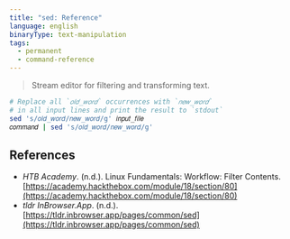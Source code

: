 ```yaml
---
title: "sed: Reference"
language: english
binaryType: text-manipulation
tags:
  - permanent
  - command-reference
---
```



> Stream editor for filtering and transforming text.

```bash
# Replace all `𝑜𝑙𝑑_𝑤𝑜𝑟𝑑` occurrences with `𝑛𝑒𝑤_𝑤𝑜𝑟𝑑`
# in all input lines and print the result to `stdout`
sed 's/𝑜𝑙𝑑_𝑤𝑜𝑟𝑑/𝑛𝑒𝑤_𝑤𝑜𝑟𝑑/g' 𝑖𝑛𝑝𝑢𝑡_𝑓𝑖𝑙𝑒
𝑐𝑜𝑚𝑚𝑎𝑛𝑑 | sed 's/𝑜𝑙𝑑_𝑤𝑜𝑟𝑑/𝑛𝑒𝑤_𝑤𝑜𝑟𝑑/g'
```

## References

- _HTB Academy_. (n.d.). <span class="reference-title">Linux Fundamentals: Workflow: Filter Contents</span>. [https://academy.hackthebox.com/module/18/section/80](https://academy.hackthebox.com/module/18/section/80)
- _tldr InBrowser.App_. (n.d.). [https://tldr.inbrowser.app/pages/common/sed](https://tldr.inbrowser.app/pages/common/sed)
